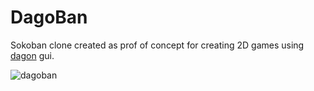 # DagoBan
Sokoban clone created as prof of concept for creating 2D games using [dagon](https://github.com/gecko0307/dagon) gui.

![dagoban](https://user-images.githubusercontent.com/5563731/52436397-7db70f00-2b14-11e9-97ad-2d0fd72e2b9e.gif)
